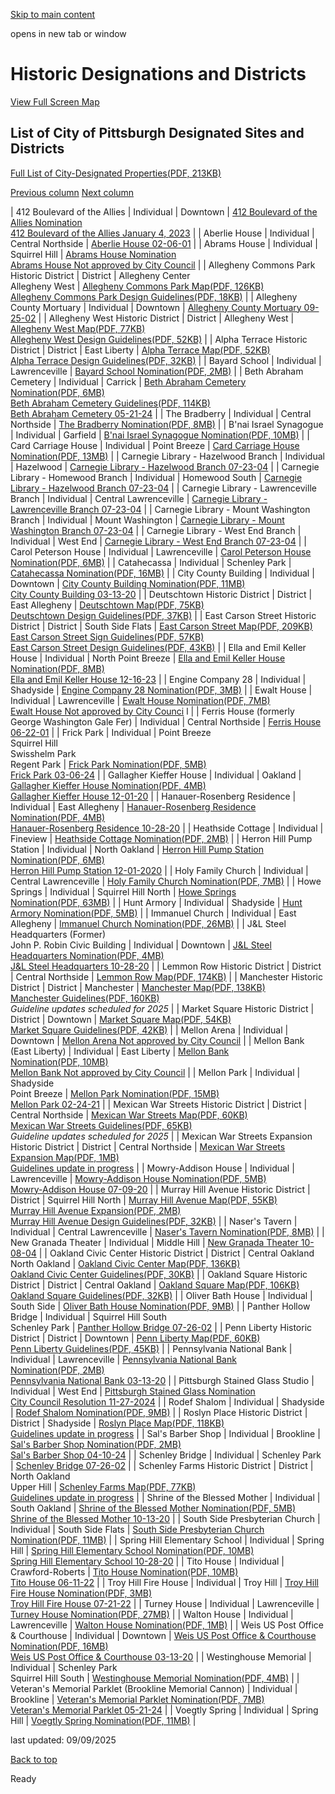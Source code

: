 [Skip to main content](https://www.pittsburghpa.gov/Business-Development/City-Planning/Historic-Preservation-Program/Historic-Designations-and-Districts#main-content)

opens in new tab or window

# Historic Designations and Districts

[View Full Screen Map](https://pittsburghpa.maps.arcgis.com/apps/mapviewer/index.html?webmap=5dbea0ba63dd4a2ea50e3b6648dbaaaf)

## List of City of Pittsburgh Designated Sites and Districts

[Full List of City-Designated Properties(PDF, 213KB)](https://www.pittsburghpa.gov/files/assets/city/v/1/dcp/documents/historic-nominations/15033_locally_designated_properties_july_2021.pdf)

[Previous column](https://www.pittsburghpa.gov/Business-Development/City-Planning/Historic-Preservation-Program/Historic-Designations-and-Districts#) [Next column](https://www.pittsburghpa.gov/Business-Development/City-Planning/Historic-Preservation-Program/Historic-Designations-and-Districts#)

| 412 Boulevard of the Allies | Individual | Downtown | [412 Boulevard of the Allies Nomination](https://www.pittsburghpa.gov/files/assets/city/v/1/dcp/documents/historic-nominations/18261_412_blvd_of_the_allies_historic_nomination.pdf)<br>[412 Boulevard of the Allies January 4, 2023](https://pittsburgh.legistar.com/LegislationDetail.aspx?ID=5886710&GUID=D3B8D2A3-91E3-4946-8DC5-1C551A248DE1&Options=ID|Text|Attachments|Other|&Search=412+Boulevard+of+the+Allies) |
| Aberlie House | Individual | Central Northside | [Aberlie House 02-06-01](https://pittsburgh.legistar.com/LegislationDetail.aspx?ID=635953&GUID=8DF61EE9-E2F4-4B99-98C3-9DE4A5DF58C6&Options=ID|Text|Attachments|Other|&Search=2001-1049) |
| Abrams House | Individual | Squirrel Hill | [Abrams House Nomination](https://www.pittsburghpa.gov/files/assets/city/v/1/dcp/documents/historic-nominations/3879_abrams_house_historic_nomination.pdf)<br>[Abrams House Not approved by City Council](https://pittsburgh.legistar.com/LegislationDetail.aspx?ID=3784409&GUID=440948FA-E064-4AE6-9A69-EDAFF1856E52&Options=ID|Text|Attachments|Other|&Search=abrams+house) |
| Allegheny Commons Park Historic District | District | Allegheny Center<br>Allegheny West | [Allegheny Commons Park Map(PDF, 126KB)](https://www.pittsburghpa.gov/files/assets/city/v/1/dcp/documents/historic-nominations/allegheny-commons-park-chd.pdf)<br>[Allegheny Commons Park Design Guidelines(PDF, 18KB)](https://www.pittsburghpa.gov/files/assets/city/v/1/dcp/documents/historic-nominations/06_all_commons_park_guidelines.pdf) |
| Allegheny County Mortuary | Individual | Downtown | [Allegheny County Mortuary 09-25-02](https://pittsburgh.legistar.com/LegislationDetail.aspx?ID=634070&GUID=91BB538B-022E-44B4-A9BD-946BC857457F&Options=ID|Text|Attachments|Other|&Search=2002-0646) |
| Allegheny West Historic District | District | Allegheny West | [Allegheny West Map(PDF, 77KB)](https://www.pittsburghpa.gov/files/assets/city/v/1/dcp/documents/historic-nominations/allegheny-west-chd.pdf)<br>[Allegheny West Design Guidelines(PDF, 52KB)](https://www.pittsburghpa.gov/files/assets/city/v/1/dcp/documents/historic-nominations/05_allegheny_west_guidelines.pdf) |
| Alpha Terrace Historic District | District | East Liberty | [Alpha Terrace Map(PDF, 52KB)](https://www.pittsburghpa.gov/files/assets/city/v/1/dcp/documents/historic-nominations/alpha-terrace-nrd-chd.pdf)<br>[Alpha Terrace Design Guidelines(PDF, 32KB)](https://www.pittsburghpa.gov/files/assets/city/v/1/dcp/documents/historic-nominations/05_alpha_terrace_guidelines.pdf) |
| Bayard School | Individual | Lawrenceville | [Bayard School Nomination(PDF, 2MB)](https://www.pittsburghpa.gov/files/assets/city/v/1/dcp/documents/historic-nominations/bayard_school_historic_nomination.pdf) |
| Beth Abraham Cemetery | Individual | Carrick | [Beth Abraham Cemetery Nomination(PDF, 6MB)](https://www.pittsburghpa.gov/files/assets/city/v/1/dcp/documents/historic-nominations/23378_beth_abraham_cemetery_hrc.pdf)<br>[Beth Abraham Cemetery Guidelines(PDF, 114KB)](https://www.pittsburghpa.gov/files/assets/city/v/1/dcp/documents/historic-nominations/24650_beth_abraham_cemetery_guidelines.pdf)<br>[Beth Abraham Cemetery 05-21-24](https://pittsburgh.legistar.com/LegislationDetail.aspx?ID=6605397&GUID=D5FA6F71-3150-44F3-AA74-1D4E2AA551F4&Options=ID|Text|Attachments|Other|&Search=Beth+Abraham+Cemetery) |
| The Bradberry | Individual | Central Northside | [The Bradberry Nomination(PDF, 8MB)](https://www.pittsburghpa.gov/files/assets/city/v/1/dcp/documents/historic-nominations/7195_the_bradberry_historic_nomination.pdf) |
| B'nai Israel Synagogue | Individual | Garfield | [B'nai Israel Synagogue Nomination(PDF, 10MB)](https://www.pittsburghpa.gov/files/assets/city/v/1/dcp/documents/historic-nominations/22257_bnai_israel_hrc_nomination.pdf) |
| Card Carriage House | Individual | Point Breeze | [Card Carriage House Nomination(PDF, 13MB)](https://www.pittsburghpa.gov/files/assets/city/v/1/dcp/documents/historic-nominations/card_carriage_house_combined_nomination.pdf) |
| Carnegie Library - Hazelwood Branch | Individual | Hazelwood | [Carnegie Library - Hazelwood Branch 07-23-04](https://pittsburgh.legistar.com/LegislationDetail.aspx?ID=637838&GUID=551B01D2-8A99-4DBF-9341-D4A367B150E0&Options=ID|Text|Attachments|Other|&Search=2004-0286) |
| Carnegie Library - Homewood Branch | Individual | Homewood South | [Carnegie Library - Hazelwood Branch 07-23-04](https://pittsburgh.legistar.com/LegislationDetail.aspx?ID=637834&GUID=CE9C9B95-94B5-49E7-ADBD-4B039E461F5B&Options=ID|Text|Attachments|Other|&Search=2004-0282) |
| Carnegie Library - Lawrenceville Branch | Individual | Central Lawrenceville | [Carnegie Library - Lawrenceville Branch 07-23-04](https://pittsburgh.legistar.com/LegislationDetail.aspx?ID=637835&GUID=65E9E354-EA52-42EA-B9CD-60ECD08AE1C4&Options=ID|Text|Attachments|Other|&Search=2004-0283) |
| Carnegie Library - Mount Washington Branch | Individual | Mount Washington | [Carnegie Library - Mount Washington Branch 07-23-04](https://pittsburgh.legistar.com/LegislationDetail.aspx?ID=637836&GUID=0C7441AA-B8E6-4CA3-BE0F-1A57245C45E2&Options=ID|Text|Attachments|Other|&Search=2004-0284) |
| Carnegie Library - West End Branch | Individual | West End | [Carnegie Library - West End Branch 07-23-04](https://pittsburgh.legistar.com/LegislationDetail.aspx?ID=637837&GUID=BB627ED0-327B-4F79-A0B6-2BC10C3E52A9&Options=ID|Text|Attachments|Other|&Search=2004-0285) |
| Carol Peterson House | Individual | Lawrenceville | [Carol Peterson House Nomination(PDF, 6MB)](https://www.pittsburghpa.gov/files/assets/city/v/1/dcp/documents/historic-nominations/2074_peterson_house_historic_nomination.pdf) |
| Catahecassa | Individual | Schenley Park | [Catahecassa Nomination(PDF, 16MB)](https://www.pittsburghpa.gov/files/assets/city/v/1/dcp/documents/historic-nominations/catahecassa_historic_nomination.pdf) |
| City County Building | Individual | Downtown | [City County Building Nomination(PDF, 11MB)](https://www.pittsburghpa.gov/files/assets/city/v/1/dcp/documents/historic-nominations/7394_city_county_building_historic_nomination.pdf)<br>[City County Building 03-13-20](https://pittsburgh.legistar.com/LegislationDetail.aspx?ID=4302755&GUID=8651679F-BD7E-425A-93DA-A2BAC7ED508C&Options=ID|Text|Attachments|Other|&Search=Title+11) |
| Deutschtown Historic District | District | East Allegheny | [Deutschtown Map(PDF, 75KB)](https://www.pittsburghpa.gov/files/assets/city/v/1/dcp/documents/historic-nominations/deutschtown-cdhd.pdf)<br>[Deutschtown Design Guidelines(PDF, 37KB)](https://www.pittsburghpa.gov/files/assets/city/v/1/dcp/documents/historic-nominations/05_deutschtown_guidelines.pdf) |
| East Carson Street Historic District | District | South Side Flats | [East Carson Street Map(PDF, 209KB)](https://www.pittsburghpa.gov/files/assets/city/v/1/dcp/documents/historic-nominations/east-carson-chd.pdf)<br>[East Carson Street Sign Guidelines(PDF, 57KB)](https://www.pittsburghpa.gov/files/assets/city/v/1/dcp/documents/historic-nominations/11_east_carson_street_sign.pdf)<br>[East Carson Street Design Guidelines(PDF, 43KB)](https://www.pittsburghpa.gov/files/assets/city/v/1/dcp/documents/historic-nominations/05_east_carson_street_guidelines.pdf) |
| Ella and Emil Keller House | Individual | North Point Breeze | [Ella and Emil Keller House Nomination(PDF, 8MB)](https://www.pittsburghpa.gov/files/assets/city/v/1/dcp/documents/historic-nominations/21196_ella_and_emil_keller_house.pdf)<br>[Ella and Emil Keller House 12-16-23](https://pittsburgh.legistar.com/LegislationDetail.aspx?ID=6368772&GUID=E0C157A0-19D3-4178-95D1-C0DFAEEB5D81&Options=ID|Text|Attachments|Other|&Search=abrams+house) |
| Engine Company 28 | Individual | Shadyside | [Engine Company 28 Nomination(PDF, 3MB)](https://www.pittsburghpa.gov/files/assets/city/v/1/dcp/documents/historic-nominations/14808_engine_company_28_historic_nomination.pdf) |
| Ewalt House | Individual | Lawrenceville | [Ewalt House Nomination(PDF, 7MB)](https://www.pittsburghpa.gov/files/assets/city/v/1/dcp/documents/historic-nominations/7845_ewalt_house_historic_nomination.pdf)<br>[Ewalt House Not approved by City Counci](https://pittsburgh.legistar.com/LegislationDetail.aspx?ID=4399735&GUID=E16A26E3-2DED-4067-9C2D-171D80CD3B84&Options=ID|Text|Attachments|Other|&Search=Title+11) l |
| Ferris House (formerly George Washington Gale Fer) | Individual | Central Northside | [Ferris House 06-22-01](https://pittsburgh.legistar.com/LegislationDetail.aspx?ID=632780&GUID=5A3F4E6E-BC13-4A88-A10F-09F2419832E5&Options=ID|Text|Attachments|Other|&Search=2001-1476) |
| Frick Park | Individual | Point Breeze<br>Squirrel Hill<br>Swisshelm Park<br>Regent Park | [Frick Park Nomination(PDF, 5MB)](https://www.pittsburghpa.gov/files/assets/city/v/1/dcp/documents/historic-nominations/22258_frick_park_hrc_nomination.pdf)<br>[Frick Park 03-06-24](https://pittsburgh.legistar.com/LegislationDetail.aspx?ID=6485894&GUID=545BAA7C-C2E7-49F0-86E7-B7435CA01D95&Options=&Search=) |
| Gallagher Kieffer House | Individual | Oakland | [Gallagher Kieffer House Nomination(PDF, 4MB)](https://www.pittsburghpa.gov/files/assets/city/v/1/dcp/documents/historic-nominations/10207_gallagher_kieffer_house_historic_nomination.pdf)<br>[Gallagher Kieffer House 12-01-20](https://pittsburgh.legistar.com/LegislationDetail.aspx?ID=4657951&GUID=75BB5337-A1BB-4785-83A3-1570E1DBF17F&Options=ID|Text|Attachments|Other|&Search=City+County+Building) |
| Hanauer-Rosenberg Residence | Individual | East Allegheny | [Hanauer-Rosenberg Residence Nomination(PDF, 4MB)](https://www.pittsburghpa.gov/files/assets/city/v/1/dcp/documents/historic-nominations/10207_gallagher_kieffer_house_historic_nomination.pdf)<br>[Hanauer-Rosenberg Residence 10-28-20](https://pittsburgh.legistar.com/LegislationDetail.aspx?ID=4633694&GUID=16DB9C20-1604-4BEF-8844-91CCCA241581&Options=ID|Text|Attachments|Other|&Search=Title+11) |
| Heathside Cottage | Individual | Fineview | [Heathside Cottage Nomination(PDF, 2MB)](https://www.pittsburghpa.gov/files/assets/city/v/1/dcp/documents/historic-nominations/10209_hanauer_rosenberg_house_historic_nomination.pdf) |
| Herron Hill Pump Station | Individual | North Oakland | [Herron Hill Pump Station Nomination(PDF, 6MB)](https://www.pittsburghpa.gov/files/assets/city/v/1/dcp/documents/historic-nominations/6579_heathside_cottage_historic_nomination.pdf)<br>[Herron Hill Pump Station 12-01-2020](https://pittsburgh.legistar.com/LegislationDetail.aspx?ID=4657952&GUID=1295AC8C-3BA1-476D-AB32-3D257B5B4172&Options=ID|Text|Attachments|Other|&Search=City+County+Building) |
| Holy Family Church | Individual | Central Lawrenceville | [Holy Family Church Nomination(PDF, 7MB)](https://www.pittsburghpa.gov/files/assets/city/v/1/dcp/documents/historic-nominations/2952_holy_family_church_historic_nomination.pdf) |
| Howe Springs | Individual | Squirrel Hill North | [Howe Springs Nomination(PDF, 63MB)](https://www.pittsburghpa.gov/files/assets/city/v/1/dcp/documents/historic-nominations/howe_springs_historic_nomination.pdf) |
| Hunt Armory | Individual | Shadyside | [Hunt Armory Nomination(PDF, 5MB)](https://www.pittsburghpa.gov/files/assets/city/v/1/dcp/documents/historic-nominations/hunt_armory_historic_nomination_complete.pdf) |
| Immanuel Church | Individual | East Allegheny | [Immanuel Church Nomination(PDF, 26MB)](https://www.pittsburghpa.gov/files/assets/city/v/1/dcp/documents/historic-nominations/immanuel_church_nomination_combined.pdf) |
| J&L Steel Headquarters (Former)<br>John P. Robin Civic Building | Individual | Downtown | [J&L Steel Headquarters Nomination(PDF, 4MB)](https://www.pittsburghpa.gov/files/assets/city/v/1/dcp/documents/historic-nominations/10838_dcp-hn-2020-00371_john_p_robin_civic_building_historic_nomination.pdf)<br>[J&L Steel Headquarters 10-28-20](https://pittsburgh.legistar.com/LegislationDetail.aspx?ID=4622346&GUID=7DD8AFF6-55B0-4D23-A442-2DA9E54CF2BD&Options=ID|Text|Attachments|Other|&Search=Title+11) |
| Lemmon Row Historic District | District | Central Northside | [Lemmon Row Map(PDF, 174KB)](https://www.pittsburghpa.gov/files/assets/city/v/1/dcp/documents/historic-nominations/6275_lemmon_row.pdf) |
| Manchester Historic District | District | Manchester | [Manchester Map(PDF, 138KB)](https://www.pittsburghpa.gov/files/assets/city/v/1/dcp/documents/historic-nominations/manchester-chd.pdf)<br>[Manchester Guidelines(PDF, 160KB)](https://www.pittsburghpa.gov/files/assets/city/v/2/dcp/documents/historic-nominations/05_manchester_guidelines.pdf)<br>_Guideline updates scheduled for 2025_ |
| Market Square Historic District | District | Downtown | [Market Square Map(PDF, 54KB)](https://www.pittsburghpa.gov/files/assets/city/v/1/dcp/documents/historic-nominations/market-square-chd.pdf)<br>[Market Square Guidelines(PDF, 42KB)](https://www.pittsburghpa.gov/files/assets/city/v/1/dcp/documents/historic-nominations/05_market_square_guidelines.pdf) |
| Mellon Arena | Individual | Downtown | [Mellon Arena Not approved by City Council](https://pittsburgh.legistar.com/LegislationDetail.aspx?ID=634586&GUID=97A203A1-38FE-4FAF-95AD-DCBC007AC2AE&Options=ID|Text|Attachments|Other|&Search=2002-1161) |
| Mellon Bank (East Liberty) | Individual | East Liberty | [Mellon Bank Nomination(PDF, 10MB)](https://www.pittsburghpa.gov/files/assets/city/v/1/dcp/documents/historic-nominations/13205_east_liberty_mellon_bank_historic_nomination.pdf)<br>[Mellon Bank Not approved by City Council](https://pittsburgh.legistar.com/LegislationDetail.aspx?ID=4984428&GUID=C23BC6E0-801C-4891-AC2B-8629CC4D6F63&Options=ID|Text|Attachments|Other|&Search=mellon+bank) |
| Mellon Park | Individual | Shadyside<br>Point Breeze | [Mellon Park Nomination(PDF, 15MB)](https://www.pittsburghpa.gov/files/assets/city/v/1/dcp/documents/historic-nominations/11445_mellon_park_nomination.pdf)<br>[Mellon Park 02-24-21](https://pittsburgh.legistar.com/LegislationDetail.aspx?ID=4747720&GUID=89C90EAE-DCF2-4118-B94C-AEF6BAC23712&Options=ID|Text|Attachments|Other|&Search=mellon+bank) |
| Mexican War Streets Historic District | District | Central Northside | [Mexican War Streets Map(PDF, 60KB)](https://www.pittsburghpa.gov/files/assets/city/v/1/dcp/documents/historic-nominations/mexican-war-streets-chd.pdf)<br>[Mexican War Streets Guidelines(PDF, 65KB)](https://www.pittsburghpa.gov/files/assets/city/v/1/dcp/documents/historic-nominations/05_mexican_war_streets_guidelines.pdf)<br>_Guideline updates scheduled for 2025_ |
| Mexican War Streets Expansion Historic District | District | Central Northside | [Mexican War Streets Expansion Map(PDF, 1MB)](https://www.pittsburghpa.gov/files/assets/city/v/1/dcp/documents/historic-nominations/10164_9711_mws_expansion_map.pdf)<br>[Guidelines update in progress](https://https//engage.pittsburghpa.gov/historic-district-design-guidelines-1 "Link to EngagePGH page on Guidelines project") |
| Mowry-Addison House | Individual | Lawrenceville | [Mowry-Addison House Nomination(PDF, 5MB)](https://www.pittsburghpa.gov/files/assets/city/v/1/dcp/documents/historic-nominations/24653_dcp-hn-2020-00060_mowry_addison_mansion_nomination.pdf)<br>[Mowry-Addison House 07-09-20](https://pittsburgh.legistar.com/LegislationDetail.aspx?ID=4399736&GUID=CC172AA5-94AE-4FD8-A9E2-B9C341A1E986&Options=ID|Text|Attachments|Other|&Search=Title+11) |
| Murray Hill Avenue Historic District | District | Squirrel Hill North | [Murray Hill Avenue Map(PDF, 55KB)](https://www.pittsburghpa.gov/files/assets/city/v/1/dcp/documents/historic-nominations/murray-hill-avenue-chd.pdf)<br>[Murray Hill Avenue Expansion(PDF, 2MB)](https://www.pittsburghpa.gov/files/assets/city/v/1/dcp/documents/historic-nominations/17096_murray_hill_historic_district_expansion.pdf)<br>[Murray Hill Avenue Design Guidelines(PDF, 32KB)](https://www.pittsburghpa.gov/files/assets/city/v/1/dcp/documents/historic-nominations/06_murray_hill_avenue_guidelines.pdf) |
| Naser's Tavern | Individual | Central Lawrenceville | [Naser's Tavern Nomination(PDF, 8MB)](https://www.pittsburghpa.gov/files/assets/city/v/1/dcp/documents/historic-nominations/nasers_tavern_nomination_form.pdf) |
| New Granada Theater | Individual | Middle Hill | [New Granada Theater 10-08-04](https://pittsburgh.legistar.com/LegislationDetail.aspx?ID=638089&GUID=1EDD6F80-C24A-4A31-8C28-A0387E042BCA&Options=ID|Text|Attachments|Other|&Search=2004-0532) |
| Oakland Civic Center Historic District | District | Central Oakland<br>North Oakland | [Oakland Civic Center Map(PDF, 136KB)](https://www.pittsburghpa.gov/files/assets/city/v/1/dcp/documents/historic-nominations/oakland-civic-center-chd.pdf)<br>[Oakland Civic Center Guidelines(PDF, 30KB)](https://www.pittsburghpa.gov/files/assets/city/v/1/dcp/documents/historic-nominations/05_oakland_civic_center_guidelines.pdf) |
| Oakland Square Historic District | District | Central Oakland | [Oakland Square Map(PDF, 106KB)](https://www.pittsburghpa.gov/files/assets/city/v/1/dcp/documents/historic-nominations/oaklandsquarehistoricdist_8x11_p_12.pdf)<br>[Oakland Square Guidelines(PDF, 32KB)](https://www.pittsburghpa.gov/files/assets/city/v/1/dcp/documents/historic-nominations/06_oakland_square_guidelines.pdf) |
| Oliver Bath House | Individual | South Side | [Oliver Bath House Nomination(PDF, 9MB)](https://www.pittsburghpa.gov/files/assets/city/v/1/dcp/documents/historic-nominations/oliver_bath_house_historic_nomination.pdf) |
| Panther Hollow Bridge | Individual | Squirrel Hill South<br>Schenley Park | [Panther Hollow Bridge 07-26-02](https://pittsburgh.legistar.com/LegislationDetail.aspx?ID=633842&GUID=74E389D0-93F6-4D29-A401-90771E7EF09E&Options=ID|Text|Attachments|Other|&Search=2002-0418) |
| Penn Liberty Historic District | District | Downtown | [Penn Liberty Map(PDF, 60KB)](https://www.pittsburghpa.gov/files/assets/city/v/1/dcp/documents/historic-nominations/penn-liberty-chd-nrd.pdf)<br>[Penn Liberty Guidelines(PDF, 45KB)](https://www.pittsburghpa.gov/files/assets/city/v/1/dcp/documents/historic-nominations/05_penn_liberty_design_guidelines.pdf) |
| Pennsylvania National Bank | Individual | Lawrenceville | [Pennsylvania National Bank Nomination(PDF, 2MB)](https://www.pittsburghpa.gov/files/assets/city/v/1/dcp/documents/historic-nominations/8188_pnb_full_nominaton.pdf)<br>[Pennsylvania National Bank 03-13-20](https://pittsburgh.legistar.com/LegislationDetail.aspx?ID=4302756&GUID=15AA1B45-D7BD-4732-8AA3-0BA7648A7D86&Options=ID|Text|Attachments|Other|&Search=Title+11) |
| Pittsburgh Stained Glass Studio | Individual | West End | [Pittsburgh Stained Glass Nomination](https://www.pittsburghpa.gov/files/assets/city/v/1/dcp/documents/historic-review-commission/24658_psgs_-_combined_nomination_-_submission.pdf)<br>[City Council Resolution 11-27-2024](https://pittsburgh.legistar.com/LegislationDetail.aspx?ID=6877358&GUID=78305BB3-64CD-48DD-84B8-66ABBCAD7EDC&Options=ID|Text|Attachments|Other|&Search=Stained+Glass+Studio) |
| Rodef Shalom | Individual | Shadyside | [Rodef Shalom Nomination(PDF, 9MB)](https://www.pittsburghpa.gov/files/assets/city/v/1/dcp/documents/historic-nominations/16584_rodef_shalom_historic_nomination.pdf) |
| Roslyn Place Historic District | District | Shadyside | [Roslyn Place Map(PDF, 118KB)](https://www.pittsburghpa.gov/files/assets/city/v/1/dcp/documents/historic-nominations/5414_roslyn_place_historic_8x11.pdf)<br>[Guidelines update in progress](https://https//engage.pittsburghpa.gov/historic-district-design-guidelines-1 "Link to EngagePGH page on Guidelines project") |
| Sal's Barber Shop | Individual | Brookline | [Sal's Barber Shop Nomination(PDF, 2MB)](https://www.pittsburghpa.gov/files/assets/city/v/1/dcp/documents/historic-nominations/23099_sals_barber_shop_nomination.pdf)<br>[Sal's Barber Shop 04-10-24](https://pittsburgh.legistar.com/LegislationDetail.aspx?ID=6519207&GUID=A0BD9A10-575A-4764-AD7B-79D68F69ACEE&Options=&Search=) |
| Schenley Bridge | Individual | Schenley Park | [Schenley Bridge 07-26-02](https://pittsburgh.legistar.com/LegislationDetail.aspx?ID=633843&GUID=8E2A66E0-C41B-4840-ACC7-8E84E0C41096&Options=ID|Text|Attachments|Other|&Search=2002-0419) |
| Schenley Farms Historic District | District | North Oakland<br>Upper Hill | [Schenley Farms Map(PDF, 77KB)](https://www.pittsburghpa.gov/files/assets/city/v/1/dcp/documents/historic-nominations/schenley-farms-chd.pdf)<br>[Guidelines update in progress](https://https//engage.pittsburghpa.gov/historic-district-design-guidelines-1 "Link to EngagePGH page on Guidelines project") |
| Shrine of the Blessed Mother | Individual | South Oakland | [Shrine of the Blessed Mother Nomination(PDF, 5MB)](https://www.pittsburghpa.gov/files/assets/city/v/1/dcp/documents/historic-nominations/10210_shrine_of_the_blessed_mother_historic_nomination.pdf)<br>[Shrine of the Blessed Mother 10-13-20](https://pittsburgh.legistar.com/LegislationDetail.aspx?ID=4622345&GUID=62E6CA8F-CC28-4920-810F-4663FE9D2364&Options=ID|Text|Attachments|Other|&Search=Title+11) |
| South Side Presbyterian Church | Individual | South Side Flats | [South Side Presbyterian Church Nomination(PDF, 11MB)](https://www.pittsburghpa.gov/files/assets/city/v/1/dcp/documents/historic-nominations/4730_south_side_presbyterian_church_historic_nomination.pdf) |
| Spring Hill Elementary School | Individual | Spring Hill | [Spring Hill Elementary School Nomination(PDF, 10MB)](https://www.pittsburghpa.gov/files/assets/city/v/1/dcp/documents/historic-nominations/9572_spring_hill_elementary_school_historic_nomination.pdf)<br>[Spring Hill Elementary School 10-28-20](https://pittsburgh.legistar.com/LegislationDetail.aspx?ID=4633695&GUID=34F5CFC2-CCE4-4F4B-BDEF-D165D4C6C3AA&Options=ID|Text|Attachments|Other|&Search=Title+11) |
| Tito House | Individual | Crawford-Roberts | [Tito House Nomination(PDF, 10MB)](https://www.pittsburghpa.gov/files/assets/city/v/1/dcp/documents/historic-nominations/16723_tito_house_historic_nomination_2.pdf)<br>[Tito House 06-11-22](https://pittsburgh.legistar.com/LegislationDetail.aspx?ID=5523773&GUID=87C2EFA1-E1CD-4C0E-A0A2-D23FBF057A4D&Options=ID|Text|Attachments|Other|&Search=tito) |
| Troy Hill Fire House | Individual | Troy Hill | [Troy Hill Fire House Nomination(PDF, 3MB)](https://www.pittsburghpa.gov/files/assets/city/v/1/dcp/documents/historic-nominations/17095_troy_hill_fire_house_historic_nomination.pdf)<br>[Troy Hill Fire House 07-21-22](https://pittsburgh.legistar.com/LegislationDetail.aspx?ID=5665361&GUID=F7EAC32E-6825-4245-AE88-D383F1CC9139&Options=ID|Text|Attachments|Other|&Search=abrams+house) |
| Turney House | Individual | Lawrenceville | [Turney House Nomination(PDF, 27MB)](https://www.pittsburghpa.gov/files/assets/city/v/1/dcp/documents/historic-nominations/turney_house_nomination_combined.pdf) |
| Walton House | Individual | Lawrenceville | [Walton House Nomination(PDF, 1MB)](https://www.pittsburghpa.gov/files/assets/city/v/1/dcp/documents/historic-nominations/walton_house_historic_nomination.pdf) |
| Weis US Post Office & Courthouse | Individual | Downtown | [Weis US Post Office & Courthouse Nomination(PDF, 16MB)](https://www.pittsburghpa.gov/files/assets/city/v/1/dcp/documents/historic-nominations/6580_weis_us_courthouse_historic_nomination.pdf)<br>[Weis US Post Office & Courthouse 03-13-20](https://pittsburgh.legistar.com/LegislationDetail.aspx?ID=4245060&GUID=881B5194-C871-4C3F-99FD-936D4D9E0058&Options=ID|Text|Attachments|Other|&Search=mellon+bank) |
| Westinghouse Memorial | Individual | Schenley Park<br>Squirrel Hill South | [Westinghouse Memorial Nomination(PDF, 4MB)](https://www.pittsburghpa.gov/files/assets/city/v/1/dcp/documents/historic-nominations/3878_westinghouse_memorial_historic_nomination.pdf) |
| Veteran's Memorial Parklet (Brookline Memorial Cannon) | Individual | Brookline | [Veteran's Memorial Parklet Nomination(PDF, 7MB)](https://www.pittsburghpa.gov/files/assets/city/v/1/dcp/documents/historic-nominations/23897_veterans_memorial_parklet_historic_nomination.pdf)<br>[Veteran's Memorial Parklet 05-21-24](https://pittsburgh.legistar.com/LegislationDetail.aspx?ID=6643555&GUID=2DFFE36D-9735-486A-A23B-CB5262F61B94&Options=ID|Text|Attachments|Other|&Search=2024-0409) |
| Voegtly Spring | Individual | Spring Hill | [Voegtly Spring Nomination(PDF, 11MB)](https://www.pittsburghpa.gov/files/assets/city/v/1/dcp/documents/historic-nominations/7284_voegtly_spring_historic_nomination.pdf) |

last updated: 09/09/2025

[Back to top](https://www.pittsburghpa.gov/Business-Development/City-Planning/Historic-Preservation-Program/Historic-Designations-and-Districts#body-top)

Ready

